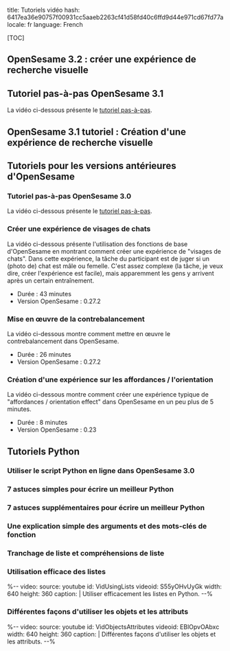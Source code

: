 title: Tutoriels vidéo
hash: 6417ea36e90757f00931cc5aaeb2263cf41d58fd40c6ffd9d44e971cd67fd77a
locale: fr
language: French

[TOC]

## OpenSesame 3.2 : créer une expérience de recherche visuelle

## Tutoriel pas-à-pas OpenSesame 3.1

La vidéo ci-dessous présente le [tutoriel pas-à-pas](/tutorials/step-by-step-tutorial/).

## OpenSesame 3.1 tutoriel : Création d'une expérience de recherche visuelle

## Tutoriels pour les versions antérieures d'OpenSesame

### Tutoriel pas-à-pas OpenSesame 3.0

La vidéo ci-dessous présente le [tutoriel pas-à-pas](/tutorials/step-by-step-tutorial/).

### Créer une expérience de visages de chats

La vidéo ci-dessous présente l'utilisation des fonctions de base d'OpenSesame en montrant comment créer une expérience de "visages de chats". Dans cette expérience, la tâche du participant est de juger si un (photo de) chat est mâle ou femelle. C'est assez complexe (la tâche, je veux dire, créer l'expérience est facile), mais apparemment les gens y arrivent après un certain entraînement.

- Durée : 43 minutes
- Version OpenSesame : 0.27.2

### Mise en œuvre de la contrebalancement

La vidéo ci-dessous montre comment mettre en œuvre le contrebalancement dans OpenSesame.

- Durée : 26 minutes
- Version OpenSesame : 0.27.2

### Création d'une expérience sur les affordances / l'orientation

La vidéo ci-dessous montre comment créer une expérience typique de "affordances / orientation effect" dans OpenSesame en un peu plus de 5 minutes.

- Durée : 8 minutes
- Version OpenSesame : 0.23

## Tutoriels Python

### Utiliser le script Python en ligne dans OpenSesame 3.0

### 7 astuces simples pour écrire un meilleur Python

### 7 astuces supplémentaires pour écrire un meilleur Python

### Une explication simple des arguments et des mots-clés de fonction

### Tranchage de liste et compréhensions de liste

### Utilisation efficace des listes

%--
video:
 source: youtube
 id: VidUsingLists
 videoid: S55yOHvUyGk
 width: 640
 height: 360
 caption: |
  Utiliser efficacement les listes en Python.
--%

### Différentes façons d'utiliser les objets et les attributs

%--
video:
 source: youtube
 id: VidObjectsAttributes
 videoid: EBlOpvOAbxc
 width: 640
 height: 360
 caption: |
  Différentes façons d'utiliser les objets et les attributs.
--%

[chris-longmore]: http://www.chrislongmore.co.uk/
[tutorial]: /tutorials/step-by-step-tutorial
[cat-faces-photos]: http://www.chrislongmore.co.uk/screencasts/supporting_material/catfacephotos.zip
[cat-faces-experiment]: http://www.chrislongmore.co.uk/screencasts/supporting_material/cats.opensesame.tar.gz